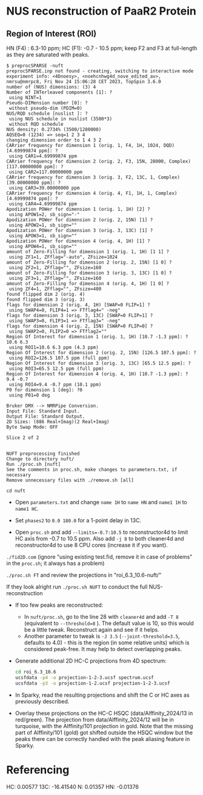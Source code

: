 # NUS reconstruction of PaaR2 Protein

## Region of Interest (ROI)
HN (F4) : 6.3-10 ppm; 
HC (F1): -0.7 - 10.5 ppm;
keep F2 and F3 at full-length as they are saturated with peaks.

```shell
$ preprocSPARSE -nuft
preprocSPARSE.inp not found - creating, switching to interactive mode
experiment info: <4Dnoesy>, <noehcnhwg4d_nove_edited_av>, nmrsu@nmrpc8, Fri Nov 24 15:06:28 CET 2023, TopSpin 3.6.0
number of (NUS) dimensions: (3) 4
Number of INTerleaved components [1]: ? 
 using NINT=1
Pseudo-DIMension number [0]: ? 
 without pseudo-dim (PDIM=0)
NUS/RQD schedule [nuslist ]: ? 
 using NUS schedule in nuslist (3500*3)
 without RQD schedule
NUS density: 0.2734% (3500/1280000)
AQSEQ=0 (1234) => seq=1 2 3 4
changing dimension order to 1 4 3 2
CARrier frequency for dimension 1 (orig. 1, F4, 1H, 1024, DQD) [4.69999874 ppm]: ? 
 using CAR1=4.69999874 ppm
CARrier frequency for dimension 2 (orig. 2, F3, 15N, 28000, Complex) [117.00000000 ppm]: ? 
 using CAR2=117.00000000 ppm
CARrier frequency for dimension 3 (orig. 3, F2, 13C, 1, Complex) [39.00000000 ppm]: ? 
 using CAR3=39.00000000 ppm
CARrier frequency for dimension 4 (orig. 4, F1, 1H, 1, Complex) [4.69999874 ppm]: ? 
 using CAR4=4.69999874 ppm
Apodization POWer for dimension 1 (orig. 1, 1H) [2] ?
 using APOW1=2, sb_sign="-"
Apodization POWer for dimension 2 (orig. 2, 15N) [1] ?
 using APOW2=1, sb_sign=""
Apodization POWer for dimension 3 (orig. 3, 13C) [1] ?
 using APOW3=1, sb_sign=""
Apodization POWer for dimension 4 (orig. 4, 1H) [1] ?
 using APOW4=1, sb_sign=""
amount of Zero-Filling for dimension 1 (orig. 1, 1H) [1 1] ?
 using ZF1=1, ZFflag="-auto", ZFsize=1024
amount of Zero-Filling for dimension 2 (orig. 2, 15N) [1 0] ?
 using ZF2=1, ZFflag="", ZFsize=160
amount of Zero-Filling for dimension 3 (orig. 3, 13C) [1 0] ?
 using ZF3=1, ZFflag="", ZFsize=160
amount of Zero-Filling for dimension 4 (orig. 4, 1H) [1 0] ?
 using ZF4=1, ZFflag="", ZFsize=400
found flipped dim 2 (orig. 4)
found flipped dim 3 (orig. 3)
flags for dimension 2 (orig. 4, 1H) [SWAP=0 FLIP=1] ?
 using SWAP4=0, FLIP4=1 => FTflag4=" -neg"
flags for dimension 3 (orig. 3, 13C) [SWAP=0 FLIP=1] ?
 using SWAP3=0, FLIP3=1 => FTflag3=" -neg"
flags for dimension 4 (orig. 2, 15N) [SWAP=0 FLIP=0] ?
 using SWAP2=0, FLIP2=0 => FTflag2=""
Region Of Interest for dimension 1 (orig. 1, 1H) [10.7 -1.3 ppm]: ? 10.6 6.3
 using ROI1=10.6 6.3 ppm (4.3 ppm)
Region Of Interest for dimension 2 (orig. 2, 15N) [126.5 107.5 ppm]: ? 
 using ROI2=126.5 107.5 ppm (full ppm)
Region Of Interest for dimension 3 (orig. 3, 13C) [65.5 12.5 ppm]: ? 
 using ROI3=65.5 12.5 ppm (full ppm)
Region Of Interest for dimension 4 (orig. 4, 1H) [10.7 -1.3 ppm]: ? 9.4 -0.7
 using ROI4=9.4 -0.7 ppm (10.1 ppm)
P0 for dimension 1 [deg]: ?0
 using P01=0 deg

Bruker DMX --> NMRPipe Conversion.
Input File: Standard Input.
Output File: Standard Output.
2D Sizes: (886 Real+Imag)(2 Real+Imag)
Byte Swap Mode: OFF

Slice 2 of 2


NUFT preprocessing finished
Change to directory nuft/
Run ./proc.sh [nuft]
See the comments in proc.sh, make changes to parameters.txt, if necessary
Remove unnecessary files with ./remove.sh [all]
```

`cd nuft`

* Open `parameters.txt` and change `name 1H` to `name HN` and `name1 1H` to `name1 HC`.
* Set `phases2` to `0.0 180.0` for a 1-point delay in 13C.

* Open `proc.sh` and add `--limits=-0.7:10.5` to reconstructor4d to limit HC axis from -0.7 to 10.5 ppm. Also add `-j 8`
to both cleaner4d and reconstructor4d to use 8 CPU cores (increase it if you want).

`./fid2D.com` (ignore "using existing test.fid, remove it in case of problems" in the `proc.sh`; it always has a problem)

`./proc.sh FT` and review the projections in "roi_6.3_10.6-nuft/"

If they look alright run `./proc.sh NUFT` to conduct the full NUS-reconstruction

* If too few peaks are reconstructed:
    - In `nuft/proc.sh`, go to the line 28 with `cleaner4d` and add `-T 8` (equivalent to `--threshold=8` ). The default value is 10, so this would be a little tweak. Reconstruct again and see if it helps.
    - Another parameter to tweak is `-J 3.5` (`--joint-threshold=3.5`, defaults to 4.0) - this is the region (in some relative units) which is considered peak-free. It may help to detect overlapping peaks.



* Generate additional 2D HC-C projections from 4D spectrum:
   ```bash
   cd roi_6.3_10.6
   ucsfdata -p4 -o projection-1-2-3.ucsf spectrum.ucsf
   ucsfdata -p3 -o projection-1-2.ucsf projection-1-2-3.ucsf
   ```
* In Sparky, read the resulting projections and shift the C or HC axes as previously described.
* Overlay these projections on the HC-C HSQC (data/AIffinity_2024/13 in red/green). The projection from data/AIffinity_2024/12 
   will be in turquoise, with the AIffinity/101 projection in gold. Note that the missing part of AIffinity/101 (gold) 
   got shifted outside the HSQC window but the peaks there can be correctly handled with the peak aliasing feature in Sparky.
   
   
# Referencing
HC: 0.00577
13C: -16.41540
N: 0.01357
HN: -0.01376
